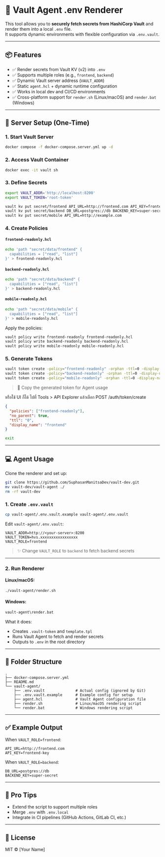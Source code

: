 # 🔐 Vault Agent .env Renderer

This tool allows you to **securely fetch secrets from HashiCorp Vault** and render them into a local `.env` file.  
It supports dynamic environments with flexible configuration via `.env.vault`.

---

## 📦 Features

- ✅ Render secrets from Vault KV (v2) into `.env`
- ✅ Supports multiple roles (e.g., `frontend`, `backend`)
- ✅ Dynamic Vault server address (`VAULT_ADDR`)
- ✅ Static `agent.hcl` + dynamic runtime configuration
- ✅ Works in local dev and CI/CD environments
- ✅ Cross-platform support for `render.sh` (Linux/macOS) and `render.bat` (Windows)

---

## 🚀 Server Setup (One-Time)

### 1. Start Vault Server

```bash
docker compose -f docker-compose.server.yml up -d
```

### 2. Access Vault Container

```bash
docker exec -it vault sh
```

### 3. Define Secrets

```bash
export VAULT_ADDR='http://localhost:8200'
export VAULT_TOKEN='root-token'

vault kv put secret/frontend API_URL=http://frontend.com API_KEY=frontend-key
vault kv put secret/backend DB_URL=postgres://db BACKEND_KEY=super-secret
vault kv put secret/mobile API_URL=http://example.com
```

### 4. Create Policies

#### `frontend-readonly.hcl`

```bash
echo 'path "secret/data/frontend" {
  capabilities = ["read", "list"]
}' > frontend-readonly.hcl
```

#### `backend-readonly.hcl`

```bash
echo 'path "secret/data/backend" {
  capabilities = ["read", "list"]
}' > backend-readonly.hcl
```

#### `mobile-readonly.hcl`

```bash
echo 'path "secret/data/mobile" {
  capabilities = ["read", "list"]
}' > mobile-readonly.hcl
```

Apply the policies:

```bash
vault policy write frontend-readonly frontend-readonly.hcl
vault policy write backend-readonly backend-readonly.hcl
vault policy write mobile-readonly mobile-readonly.hcl
```

### 5. Generate Tokens

```bash
vault token create -policy="frontend-readonly" -orphan -ttl=0 -display-name="frontend"
vault token create -policy="backend-readonly" -orphan -ttl=0 -display-name="backend"
vault token create -policy="mobile-readonly" -orphan -ttl=0 -display-name="mobile"
```

> 📌 Copy the generated token for Agent usage

หรือใช้ UI ก็ได้ ไปที่ Tools > API Explorer แล้วเลือก POST /auth/token/create
```json
{
  "policies": ["frontend-readonly"],
  "no_parent": true,
  "ttl": "0",
  "display_name": "frontend"
}
```


```bash
exit
```

---

## 💻 Agent Usage

Clone the renderer and set up:

```bash
git clone https://github.com/SuphasanManitsaDev/vault-dev.git
mv vault-dev/vault-agent ./
rm -rf vault-dev
```

### 1. Create `.env.vault`

```bash
cp vault-agent/.env.vault.example vault-agent/.env.vault
```

Edit `vault-agent/.env.vault`:

```env
VAULT_ADDR=http://<your-server>:8200
VAULT_TOKEN=hvs.xxxxxxxxxxxxxxxxx
VAULT_ROLE=frontend
```

> ✨ Change `VAULT_ROLE` to `backend` to fetch backend secrets

---

### 2. Run Renderer

#### Linux/macOS:

```bash
./vault-agent/render.sh
```

#### Windows:

```cmd
vault-agent\render.bat
```

What it does:
- Creates `.vault-token` and `template.tpl`
- Runs Vault Agent to fetch and render secrets
- Outputs to `.env` in the root directory

---

## 📁 Folder Structure

```
.
├── docker-compose.server.yml
├── README.md
└── vault-agent/
    ├── .env.vault              # Actual config (ignored by Git)
    ├── .env.vault.example      # Example config for setup
    ├── agent.hcl               # Vault Agent configuration file
    ├── render.sh               # Linux/macOS rendering script
    └── render.bat              # Windows rendering script
```

---

## ✅ Example Output

When `VAULT_ROLE=frontend`:

```env
API_URL=http://frontend.com
API_KEY=frontend-key
```

When `VAULT_ROLE=backend`:

```env
DB_URL=postgres://db
BACKEND_KEY=super-secret
```

---

## 🧠 Pro Tips

- Extend the script to support multiple roles
- Merge `.env` with `.env.local`
- Integrate in CI pipelines (GitHub Actions, GitLab CI, etc.)

---

## 📄 License

MIT © [Your Name]
